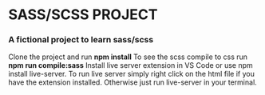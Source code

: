 # SASS/SCSS PROJECT 

### A fictional project to learn sass/scss

Clone the project and run **npm install**
To see the scss compile to css run **npm run compile:sass**
Install live server extension in VS Code or use npm install live-server. To run live server simply right click on the html file
if you have the extension installed. Otherwise just run live-server in your terminal.

